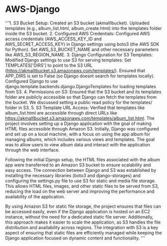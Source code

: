 # AWS-Django
'''1. S3 Bucket Setup:
Created an S3 bucket (akmalllbucket).
Uploaded templates (e.g., album_list.html, album_create.html) into the templates folder inside the S3 bucket.
2. Configured AWS Credentials:
Configured AWS access credentials (AWS_ACCESS_KEY_ID and AWS_SECRET_ACCESS_KEY) in Django settings using boto3 (the AWS SDK for Python).
Set AWS_S3_BUCKET_NAME and other necessary parameters like AWS_S3_REGION_NAME.
3. Django Configuration for S3 Templates:
Modified Django settings to use S3 for serving templates:
Set TEMPLATES['DIRS'] to point to the S3 URL (https://akmalllbucket.s3.amazonaws.com/templates/).
Ensured that APP_DIRS is set to False (so Django doesnt search for templates locally).
Configured Django to use django.template.backends.django.DjangoTemplates for loading templates from S3.
4. Permissions on S3:
Ensured that the S3 bucket and its templates folder are publicly accessible so that 
Django can fetch the templates from the bucket. We discussed setting a public read policy for the templates/ folder in S3.
5. S3 Template URL Access:
Verified that templates like album_list.html are 
accessible through direct URLs like https://akmalllbucket.s3.amazonaws.com/templates/album_list.html.
The project involves setting up a Django application with the goal of making HTML files accessible through 
Amazon S3. 
Initially, Django was configured and set up on a local machine, with a focus on using the app album for managing albums, which includes various views and templates. 
The goal was to allow users to view album data and interact with the application through the web interface.

Following the initial Django setup, the HTML files associated with the album app were transferred to an Amazon S3 bucket to ensure scalability and easy access. 
The connection between Django and S3 was established by installing the necessary libraries (boto3 and django-storages) and configuring the settings.py file
to use S3 for static and media file storage. 
This allows HTML files, images, and other static files to be served from S3, reducing the load on the web server and improving 
the performance and availability of the application.

By using Amazon S3 for static file storage, the project ensures that files 
can be accessed easily, even if the Django application is hosted on an EC2 instance,
 without the need for a dedicated 
static file server. Additionally, this approach makes it easier to scale the application, as S3 
handles the file distribution and availability across regions. The integration with S3 is a key aspect of 
ensuring that static files are efficiently managed while keeping the 
Django application focused on dynamic content and functionality.
'''
